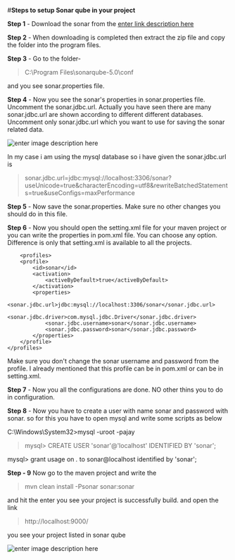 #**Steps to setup Sonar qube in your project**

**Step 1** - Download the sonar from the [enter link description here][1]


**Step 2** - When downloading is completed then extract the zip file and copy the folder into the program files.

**Step 3** - Go to the folder-

>  C:\Program Files\sonarqube-5.0\conf 

and you see sonar.properties file.

**Step 4** - Now you see the sonar's properties in sonar.properties file. Uncomment the sonar.jdbc.url. Actually you have seen there are many sonar.jdbc.url are shown according to different different databases. Uncomment only sonar.jdbc.url which you want to use for saving the sonar related data.

![enter image description here][2]


In my case i am using the mysql database so i have given the sonar.jdbc.url is 

> sonar.jdbc.url=jdbc:mysql://localhost:3306/sonar?useUnicode=true&characterEncoding=utf8&rewriteBatchedStatements=true&useConfigs=maxPerformance

**Step 5** - Now save the sonar.properties. Make sure no other changes you should do in this file.

**Step 6** - Now you should open the setting.xml file for your maven project or you can write the properties in pom.xml file. You can choose any option. Difference is only that setting.xml is available to all the projects.

        <profiles>
        <profile>
            <id>sonar</id>
            <activation>
                <activeByDefault>true</activeByDefault>
            </activation>
            <properties>
                <sonar.jdbc.url>jdbc:mysql://localhost:3306/sonar</sonar.jdbc.url>
                <sonar.jdbc.driver>com.mysql.jdbc.Driver</sonar.jdbc.driver>
                <sonar.jdbc.username>sonar</sonar.jdbc.username>
                <sonar.jdbc.password>sonar</sonar.jdbc.password>
            </properties>
        </profile>
    </profiles>

Make sure you don't change the sonar username and password from the profile.
I already mentioned that this profile can be in pom.xml or can be in setting.xml.

**Step 7** - Now you all the configurations are done. NO other thins you to do in configuration. 

**Step 8** - Now you have to create a user with name sonar and password with sonar. so for this you have to open mysql and write some scripts as below

> 
C:\Windows\System32>mysql -uroot -pajay

> mysql> CREATE USER 'sonar'@'localhost' IDENTIFIED BY 'sonar';
>  
mysql> grant usage on *.* to sonar@localhost identified by 'sonar';

**Step - 9** Now go to the maven project and write the 

> mvn clean install -Psonar sonar:sonar

and hit the enter you see your project is successfully build. and open the link
 

> http://localhost:9000/ 

you see your  project listed in sonar qube 

 ![enter image description here][3]


  [1]: http://i.stack.imgur.com/knkRp.jpg
  [2]: http://i.stack.imgur.com/Ru7Im.jpg
  [3]: http://i.stack.imgur.com/knkRp.jpg
